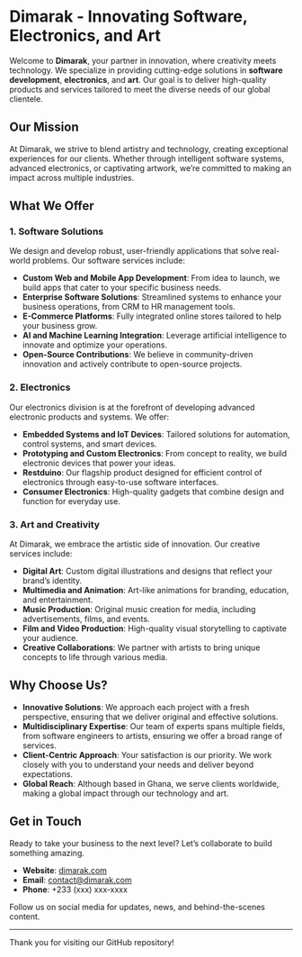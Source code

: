 # Dimarak - Innovating Software, Electronics, and Art

Welcome to **Dimarak**, your partner in innovation, where creativity meets technology. We specialize in providing cutting-edge solutions in **software development**, **electronics**, and **art**. Our goal is to deliver high-quality products and services tailored to meet the diverse needs of our global clientele.

## Our Mission
At Dimarak, we strive to blend artistry and technology, creating exceptional experiences for our clients. Whether through intelligent software systems, advanced electronics, or captivating artwork, we’re committed to making an impact across multiple industries.

## What We Offer


### 1. Software Solutions
We design and develop robust, user-friendly applications that solve real-world problems. Our software services include:

- **Custom Web and Mobile App Development**: From idea to launch, we build apps that cater to your specific business needs.
- **Enterprise Software Solutions**: Streamlined systems to enhance your business operations, from CRM to HR management tools.
- **E-Commerce Platforms**: Fully integrated online stores tailored to help your business grow.
- **AI and Machine Learning Integration**: Leverage artificial intelligence to innovate and optimize your operations.
- **Open-Source Contributions**: We believe in community-driven innovation and actively contribute to open-source projects.

### 2. Electronics

Our electronics division is at the forefront of developing advanced electronic products and systems. We offer:

- **Embedded Systems and IoT Devices**: Tailored solutions for automation, control systems, and smart devices.
- **Prototyping and Custom Electronics**: From concept to reality, we build electronic devices that power your ideas.
- **Restduino**: Our flagship product designed for efficient control of electronics through easy-to-use software interfaces.
- **Consumer Electronics**: High-quality gadgets that combine design and function for everyday use.

### 3. Art and Creativity

At Dimarak, we embrace the artistic side of innovation. Our creative services include:

- **Digital Art**: Custom digital illustrations and designs that reflect your brand’s identity.
- **Multimedia and Animation**: Art-like animations for branding, education, and entertainment.
- **Music Production**: Original music creation for media, including advertisements, films, and events.
- **Film and Video Production**: High-quality visual storytelling to captivate your audience.
- **Creative Collaborations**: We partner with artists to bring unique concepts to life through various media.

## Why Choose Us?
- **Innovative Solutions**: We approach each project with a fresh perspective, ensuring that we deliver original and effective solutions.
- **Multidisciplinary Expertise**: Our team of experts spans multiple fields, from software engineers to artists, ensuring we offer a broad range of services.
- **Client-Centric Approach**: Your satisfaction is our priority. We work closely with you to understand your needs and deliver beyond expectations.
- **Global Reach**: Although based in Ghana, we serve clients worldwide, making a global impact through our technology and art.

## Get in Touch
Ready to take your business to the next level? Let’s collaborate to build something amazing.

- **Website**: [dimarak.com](https://dimarak.com)
- **Email**: contact@dimarak.com
- **Phone**: +233 (xxx) xxx-xxxx

Follow us on social media for updates, news, and behind-the-scenes content.

---

Thank you for visiting our GitHub repository!
